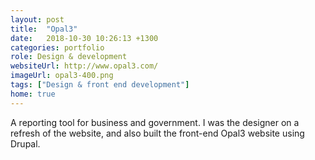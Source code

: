 ```yaml
---
layout: post
title:  "Opal3"
date:   2018-10-30 10:26:13 +1300
categories: portfolio
role: Design & development
websiteUrl: http://www.opal3.com/
imageUrl: opal3-400.png
tags: ["Design & front end development"]
home: true
---
```

A reporting tool for business and government. I was the designer on a refresh of the website, and also built the front-end Opal3 website using Drupal. 